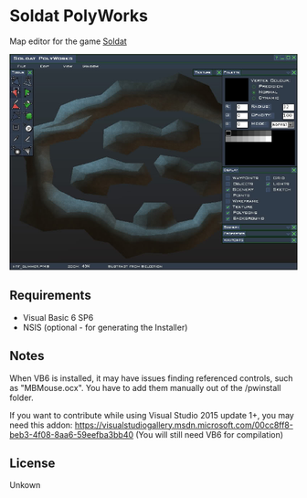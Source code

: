 Soldat PolyWorks
================

Map editor for the game [Soldat](https://soldat.pl)

![Screenshot of the Polyworks GUI](/img/screenshot.jpg?raw=true "Soldat Polyworks")

Requirements
------------
* Visual Basic 6 SP6
* NSIS (optional - for generating the Installer)

Notes
-----
When VB6 is installed, it may have issues finding referenced controls, such as "MBMouse.ocx".
You have to add them manually out of the /pwinstall folder.

If you want to contribute while using Visual Studio 2015 update 1+, you may need this addon:
https://visualstudiogallery.msdn.microsoft.com/00cc8ff8-beb3-4f08-8aa6-59eefba3bb40
(You will still need VB6 for compilation)

License
-------
Unkown

